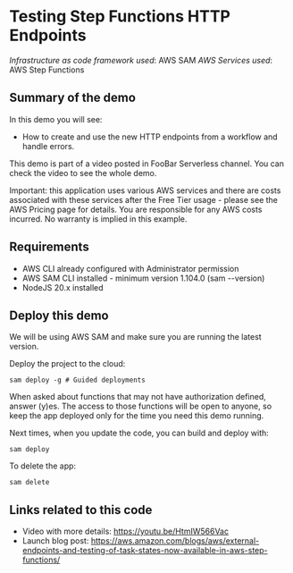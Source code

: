 # Testing Step Functions HTTP Endpoints

_Infrastructure as code framework used_: AWS SAM
_AWS Services used_: AWS Step Functions

## Summary of the demo

In this demo you will see:

- How to create and use the new HTTP endpoints from a workflow and handle errors.

This demo is part of a video posted in FooBar Serverless channel. You can check the video to see the whole demo.

Important: this application uses various AWS services and there are costs associated with these services after the Free Tier usage - please see the AWS Pricing page for details. You are responsible for any AWS costs incurred. No warranty is implied in this example.

## Requirements

- AWS CLI already configured with Administrator permission
- AWS SAM CLI installed - minimum version 1.104.0 (sam --version)
- NodeJS 20.x installed

## Deploy this demo

We will be using AWS SAM and make sure you are running the latest version.

Deploy the project to the cloud:

```
sam deploy -g # Guided deployments
```

When asked about functions that may not have authorization defined, answer (y)es. The access to those functions will be open to anyone, so keep the app deployed only for the time you need this demo running.

Next times, when you update the code, you can build and deploy with:

```
sam deploy
```

To delete the app:

```
sam delete
```

## Links related to this code

- Video with more details: https://youtu.be/HtmIW566Vac
- Launch blog post: https://aws.amazon.com/blogs/aws/external-endpoints-and-testing-of-task-states-now-available-in-aws-step-functions/
